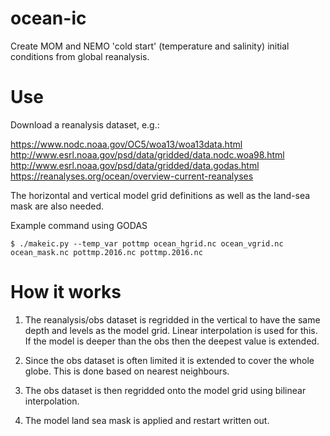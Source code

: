 # ocean-ic

Create MOM and NEMO 'cold start' (temperature and salinity) initial conditions from global reanalysis. 

# Use

Download a reanalysis dataset, e.g.:

https://www.nodc.noaa.gov/OC5/woa13/woa13data.html
http://www.esrl.noaa.gov/psd/data/gridded/data.nodc.woa98.html
http://www.esrl.noaa.gov/psd/data/gridded/data.godas.html
https://reanalyses.org/ocean/overview-current-reanalyses

The horizontal and vertical model grid definitions as well as the land-sea mask are also needed.

Example command using GODAS
```
$ ./makeic.py --temp_var pottmp ocean_hgrid.nc ocean_vgrid.nc ocean_mask.nc pottmp.2016.nc pottmp.2016.nc
```

# How it works

1. The reanalysis/obs dataset is regridded in the vertical to have the same depth and levels as the model grid. Linear interpolation is used for this. If the model is deeper than the obs then the deepest value is extended.

2. Since the obs dataset is often limited it is extended to cover the whole globe. This is done based on nearest neighbours.

3. The obs dataset is then regridded onto the model grid using bilinear interpolation. 

4. The model land sea mask is applied and restart written out.

